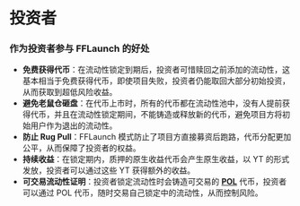 # 投资者

### **作为投资者参与 FFLaunch 的好处**

* **免费获得代币**：在流动性锁定到期后，投资者可惜赎回之前添加的流动性，这基本相当于免费获得代币，即使项目失败，投资者仍能取回大部分初始投资，从而获取到超低风险收益。
* **避免老鼠仓砸盘**：在代币上市时，所有的代币都在流动性池中，没有人提前获得代币，并且在流动性锁定期间，不能铸造或释放新的代币，避免项目方将初始用户作为退出的流动性。
* **防止 Rug Pull**：FFLaunch 模式防止了项目方直接募资后跑路，代币分配更加公平，从而保障了投资者的权益。
* **持续收益**：在锁定期内，质押的原生收益代币会产生原生收益，以 YT 的形式发放，投资者可以通过这些 YT 获得额外的收益。
* **可交易流动性证明**：投资者锁定流动性时会铸造可交易的 [**POL**](proof-of-liquidity-token.md) 代币，投资者可以通过 POL 代币，随时交易自己锁定中的流动性，从而控制风险。
